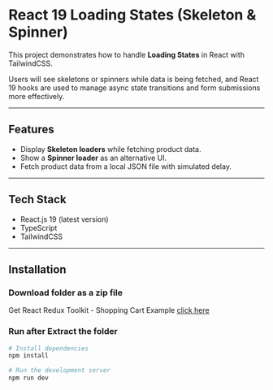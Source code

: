 # React 19 Loading States (Skeleton & Spinner)

This project demonstrates how to handle **Loading States** in React with TailwindCSS.

Users will see skeletons or spinners while data is being fetched, and React 19 hooks are used to manage async state transitions and form submissions more effectively.

---

## Features
- Display **Skeleton loaders** while fetching product data.
- Show a **Spinner loader** as an alternative UI.
- Fetch product data from a local JSON file with simulated delay.

---

## Tech Stack
- React.js 19 (latest version)
- TypeScript
- TailwindCSS

---

## Installation
### Download folder as a zip file
Get React Redux Toolkit - Shopping Cart Example [click here](https://download-directory.github.io/?url=https%3A%2F%2Fgithub.com%2Fmahmoud-abu-attiya%2FReact.js-Learning-Playground%2Ftree%2Fmain%2Freact19-loading-states)

### Run after Extract the folder

```bash
# Install dependencies
npm install

# Run the development server
npm run dev
